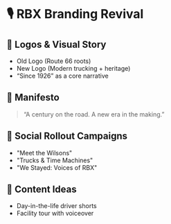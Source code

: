 # 🎙️ RBX Branding Revival

## 🎨 Logos & Visual Story
- Old Logo (Route 66 roots)
- New Logo (Modern trucking + heritage)
- “Since 1926” as a core narrative

## 📖 Manifesto
> “A century on the road. A new era in the making.”

## 📅 Social Rollout Campaigns
- "Meet the Wilsons"
- "Trucks & Time Machines"
- "We Stayed: Voices of RBX"

## 🎥 Content Ideas
- Day-in-the-life driver shorts
- Facility tour with voiceover